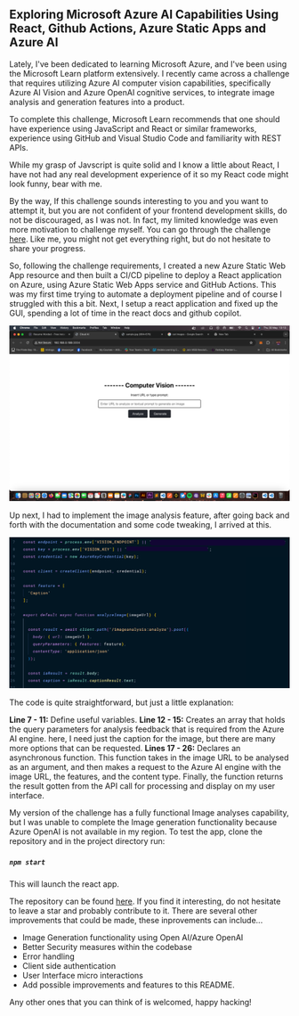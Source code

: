 ## Exploring Microsoft Azure AI Capabilities Using React, Github Actions, Azure Static Apps and Azure AI 

Lately, I've been dedicated to learning Microsoft Azure, and I've been using the Microsoft Learn platform extensively. I recently came across a challenge that requires utilizing Azure AI computer vision capabilities, specifically Azure AI Vision and Azure OpenAI cognitive services, to integrate image analysis and generation features into a product.

To complete this challenge, Microsoft Learn recommends that one should have experience using JavaScript and React or similar frameworks, experience using GitHub and Visual Studio Code and familiarity with REST APIs.

While my grasp of Javscript is quite solid and I know a little about React, I have not had any real development experience of it so my React code might look funny, bear with me. 

By the way, If this challenge sounds interesting to you and you want to attempt it, but you are not confident of your frontend development skills, do not be discouraged, as I was not. In fact, my limited knowledge was even more motivation to challenge myself. You can go through the challenge [here](https://learn.microsoft.com/en-us/training/modules/challenge-project-add-image-analysis-generation-to-app/). 
Like me, you might not get everything right, but do not hesitate to share your progress.

So, following the challenge requirements, I created a new Azure Static Web App resource and then built a CI/CD pipeline to deploy a React application on Azure, using Azure Static Web Apps service and GitHub Actions. This was my first time trying to automate a deployment pipeline and of course I struggled with this a bit. Next, I setup a react application and fixed up the GUI, spending a lot of time in the react docs and github copilot.

![ui built with react](./screenshots/ui.png)

Up next, I had to implement the image analysis feature, after going back and forth with the documentation and some code tweaking, I arrived at this.

![image analysis code using azure computer vision](./screenshots/image-analysis-code.png)

The code is quite straightforward, but just a little explanation:

__Line 7 - 11:__ Define useful variables. 
__Line 12 - 15:__ Creates an array that holds the query parameters for analysis feedback that is required from the Azure AI engine. here, I need just the caption for the image, but there are many more options that can be requested.
__Lines 17 - 26:__ Declares an asynchronous function. This function takes in the image URL to be analysed as an argument, and then makes a request to the Azure AI engine with the image URL, the features, and the content type. Finally, the function returns the result gotten from the API call for processing and display on my user interface.

My version of the challenge  has a fully functional Image analyses capability, but I was unable to complete the Image generation functionality because Azure OpenAI is not available in my region. To test the app, clone the repository and in the project directory run:
##### `npm start`
This will launch the react app.

The repository can be found [here](https://github.com/yutee/cloud-ai).
If you find it interesting, do not hesitate to leave a star and probably contribute to it. There are several other improvements that could be made, these inprovements can include...

- Image Generation functionality using Open AI/Azure OpenAI
- Better Security measures within the codebase
- Error handling
- Client side authentication
- User Interface micro interactions
- Add possible improvements and features to this README.

Any other ones that you can think of is welcomed, happy hacking!
